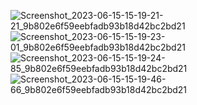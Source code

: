 ![Screenshot_2023-06-15-15-19-21-21_9b802e6f59eebfadb93b18d42bc2bd21](https://github.com/amitshr6779/Devops-Learnings/assets/84858868/75f5313a-035a-4c66-8da8-92e015ecc9f0)
![Screenshot_2023-06-15-15-19-23-01_9b802e6f59eebfadb93b18d42bc2bd21](https://github.com/amitshr6779/Devops-Learnings/assets/84858868/dc121f80-1b74-42f1-990c-2d9cb6660895)
![Screenshot_2023-06-15-15-19-24-85_9b802e6f59eebfadb93b18d42bc2bd21](https://github.com/amitshr6779/Devops-Learnings/assets/84858868/def76c16-c26e-4348-a573-e843919ad468)
![Screenshot_2023-06-15-15-19-46-66_9b802e6f59eebfadb93b18d42bc2bd21](https://github.com/amitshr6779/Devops-Learnings/assets/84858868/07f6c621-4e80-43c2-9f92-1e4bb8105c19)

